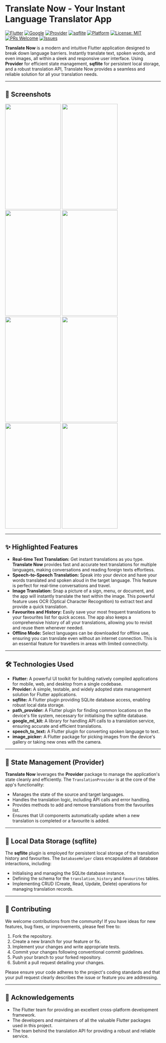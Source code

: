 # Translate Now - Your Instant Language Translator App

[![Flutter](https://img.shields.io/badge/Flutter-%2302569B.svg?style=for-the-badge&logo=flutter&logoColor=white)](https://flutter.dev/)
[![Google](https://img.shields.io/badge/Google-4285F4?style=for-the-badge&logo=google&logoColor=white)](https://google.com)
[![Provider](https://img.shields.io/badge/Provider-%234DB6AC.svg?style=for-the-badge&logoColor=white)](https://pub.dev/packages/provider)
[![sqflite](https://img.shields.io/badge/sqflite-%2300897B.svg?style=for-the-badge&logoColor=white)](https://pub.dev/packages/sqflite)
[![Platform](https://img.shields.io/badge/Platform-Android%20%7C%20iOS-blue.svg)](https://flutter.dev/docs/get-started/install)
[![License: MIT](https://img.shields.io/badge/License-MIT-yellow.svg)](https://opensource.org/licenses/MIT)
[![PRs Welcome](https://img.shields.io/badge/PRs-welcome-brightgreen.svg?style=flat-square)](https://github.com/your-username/translate_now/pulls)
[![Issues](https://img.shields.io/github/issues/your-username/translate_now)](https://github.com/your-username/translate_now/issues)

**Translate Now** is a modern and intuitive Flutter application designed to break down language barriers. Instantly translate text, spoken words, and even images, all within a sleek and responsive user interface. Using **Provider** for efficient state management, **sqflite** for persistent local storage, and a robust translation API, Translate Now provides a seamless and reliable solution for all your translation needs.

---

## 📸 Screenshots

<img src="https://github.com/user-attachments/assets/4e63569f-0bb0-4246-8f43-4228bd261c18" data-canonical-src="https://github.com/user-attachments/assets/4e63569f-0bb0-4246-8f43-4228bd261c18" width="180" height="340" />
<img src="https://github.com/user-attachments/assets/a67d31f2-859f-43d7-8b93-06540d3276ed" data-canonical-src="https://github.com/user-attachments/assets/a67d31f2-859f-43d7-8b93-06540d3276ed" width="180" height="340" />
<img src="https://github.com/user-attachments/assets/ab05c1e5-f5b6-4e81-9db1-71f58585027e" data-canonical-src="https://github.com/user-attachments/assets/ab05c1e5-f5b6-4e81-9db1-71f58585027e" width="180" height="340" />
<img src="https://github.com/user-attachments/assets/9aed083f-0eb0-4ee6-84d6-d61befbe01fd" data-canonical-src="https://github.com/user-attachments/assets/9aed083f-0eb0-4ee6-84d6-d61befbe01fd" width="180" height="340" />
<img src="https://github.com/user-attachments/assets/230ad97f-c759-4f1f-bc99-40247ead115a" data-canonical-src="https://github.com/user-attachments/assets/230ad97f-c759-4f1f-bc99-40247ead115a" width="180" height="340" />
<img src="https://github.com/user-attachments/assets/4c0e4798-5eb0-4934-af14-3ebee406415f" data-canonical-src="https://github.com/user-attachments/assets/4c0e4798-5eb0-4934-af14-3ebee406415f" width="180" height="340" />
<img src="https://github.com/user-attachments/assets/7ebf86cd-ef91-4d93-9d97-5b51435276e6" data-canonical-src="https://github.com/user-attachments/assets/7ebf86cd-ef91-4d93-9d97-5b51435276e6" width="180" height="340" />
<img src="https://github.com/user-attachments/assets/361d1ea6-291e-44a1-9cb7-f7b1175f2b3a" data-canonical-src="https://github.com/user-attachments/assets/361d1ea6-291e-44a1-9cb7-f7b1175f2b3a" width="180" height="340" />

---


## ✨ Highlighted Features

* **Real-time Text Translation:** Get instant translations as you type. **Translate Now** provides fast and accurate text translations for multiple languages, making conversations and reading foreign texts effortless.
* **Speech-to-Speech Translation:** Speak into your device and have your words translated and spoken aloud in the target language. This feature is perfect for real-time conversations and travel.
* **Image Translation:** Snap a picture of a sign, menu, or document, and the app will instantly translate the text within the image. This powerful feature uses OCR (Optical Character Recognition) to extract text and provide a quick translation.
* **Favourites and History:** Easily save your most frequent translations to your favourites list for quick access. The app also keeps a comprehensive history of all your translations, allowing you to revisit and reuse them whenever needed.
* **Offline Mode:** Select languages can be downloaded for offline use, ensuring you can translate even without an internet connection. This is an essential feature for travellers in areas with limited connectivity.

---

## 🛠️ Technologies Used

* **Flutter:** A powerful UI toolkit for building natively compiled applications for mobile, web, and desktop from a single codebase.
* **Provider:** A simple, testable, and widely adopted state management solution for Flutter applications.
* **sqflite:** A Flutter plugin providing SQLite database access, enabling robust local data storage.
* **path_provider:** A Flutter plugin for finding common locations on the device's file system, necessary for initialising the sqflite database.
* **google_ml_kit:** A library for handling API calls to a translation service, ensuring accurate and efficient translations.
* **speech_to_text:** A Flutter plugin for converting spoken language to text.
* **image_picker:**  A Flutter package for picking images from the device's gallery or taking new ones with the camera.

---

## 🚦 State Management (Provider)

**Translate Now** leverages the **Provider** package to manage the application's state cleanly and efficiently. The `TranslationProvider` is at the core of the app's functionality:

* Manages the state of the source and target languages.
* Handles the translation logic, including API calls and error handling.
* Provides methods to add and remove translations from the favourites list.
* Ensures that UI components automatically update when a new translation is completed or a favourite is added.

---

## 💾 Local Data Storage (sqflite)

The **sqflite** plugin is employed for persistent local storage of the translation history and favourites. The `DatabaseHelper` class encapsulates all database interactions, including:

* Initialising and managing the SQLite database instance.
* Defining the schema for the `translation_history` and `favourites` tables.
* Implementing CRUD (Create, Read, Update, Delete) operations for managing translation records.

---

## 🤝 Contributing

We welcome contributions from the community! If you have ideas for new features, bug fixes, or improvements, please feel free to:

1.  Fork the repository.
2.  Create a new branch for your feature or fix.
3.  Implement your changes and write appropriate tests.
4.  Commit your changes following conventional commit guidelines.
5.  Push your branch to your forked repository.
6.  Submit a pull request detailing your changes.

Please ensure your code adheres to the project's coding standards and that your pull request clearly describes the issue or feature you are addressing.

---

## 🙏 Acknowledgements

* The Flutter team for providing an excellent cross-platform development framework.
* The developers and maintainers of all the valuable Flutter packages used in this project.
* The team behind the translation API for providing a robust and reliable service.
